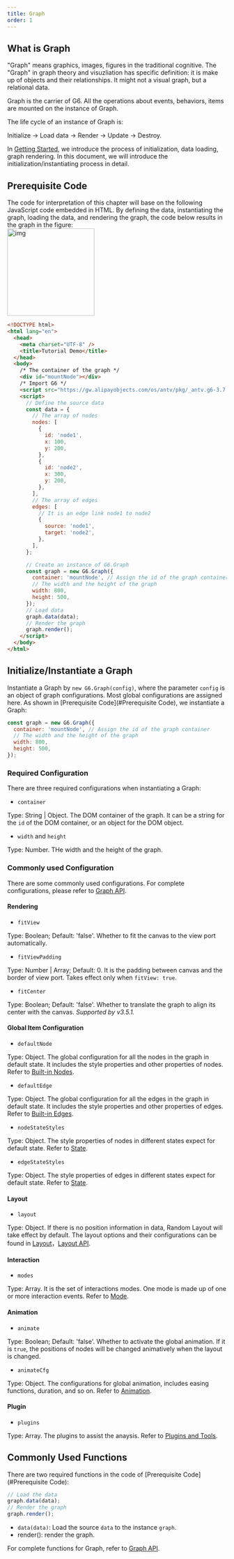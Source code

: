 ```yaml
---
title: Graph
order: 1
---
```


## What is Graph

"Graph" means graphics, images, figures in the traditional cognitive. The "Graph" in graph theory and visuzliation has specific definition: it is make up of objects and their relationships. It might not a visual graph, but a relational data.<br />

Graph is the carrier of G6. All the operations about events, behaviors, items are mounted on the instance of Graph.

The life cycle of an instance of Graph is:

Initialize -> Load data -> Render -> Update -> Destroy.

In [Getting Started](/en/docs/manual/getting-started), we introduce the process of initialization, data loading, graph rendering. In this document, we will introduce the initialization/instantiating process in detail.

## Prerequisite Code

The code for interpretation of this chapter will base on the following JavaScript code embedded in HTML. By defining the data, instantiating the graph, loading the data, and rendering the graph, the code below results in the graph in the figure:<br /> <img src='https://gw.alipayobjects.com/mdn/rms_f8c6a0/afts/img/A*Lo6lT7SrhB8AAAAAAAAAAABkARQnAQ' width='200' alt='img'/>

```html
<!DOCTYPE html>
<html lang="en">
  <head>
    <meta charset="UTF-8" />
    <title>Tutorial Demo</title>
  </head>
  <body>
    /* The container of the graph */
    <div id="mountNode"></div>
    /* Import G6 */
    <script src="https://gw.alipayobjects.com/os/antv/pkg/_antv.g6-3.7.1/dist/g6.min.js"></script>
    <script>
      // Define the source data
      const data = {
        // The array of nodes
        nodes: [
          {
            id: 'node1',
            x: 100,
            y: 200,
          },
          {
            id: 'node2',
            x: 300,
            y: 200,
          },
        ],
        // The array of edges
        edges: [
          // It is an edge link node1 to node2
          {
            source: 'node1',
            target: 'node2',
          },
        ],
      };

      // Create an instance of G6.Graph
      const graph = new G6.Graph({
        container: 'mountNode', // Assign the id of the graph container
        // The width and the height of the graph
        width: 800,
        height: 500,
      });
      // Load data
      graph.data(data);
      // Render the graph
      graph.render();
    </script>
  </body>
</html>
```

## Initialize/Instantiate a Graph

Instantiate a Graph by `new G6.Graph(config)`, where the parameter `config` is an object of graph configurations. Most global configurations are assigned here. As shown in [Prerequisite Code](#Prerequisite Code), we instantiate a Graph:

```javascript
const graph = new G6.Graph({
  container: 'mountNode', // Assign the id of the graph container
  // The width and the height of the graph
  width: 800,
  height: 500,
});
```

### Required Configuration

There are three required configurations when instantiating a Graph:

- `container`

Type: String | Object. The DOM container of the graph. It can be a string for the `id` of the DOM container, or an object for the DOM object.

- `width` and `height`

Type: Number. THe width and the height of the graph.

### Commonly used Configuration

There are some commonly used configurations. For complete configurations, please refer to [Graph API](/en/docs/api/Graph).

#### Rendering

- `fitView`

Type: Boolean; Default: 'false'. Whether to fit the canvas to the view port automatically.

- `fitViewPadding`

Type: Number | Array; Default: 0. It is the padding between canvas and the border of view port. Takes effect only when `fitView: true`.

- `fitCenter`

Type: Boolean; Default: 'false'. Whether to translate the graph to align its center with the canvas. _Supported by v3.5.1._

#### Global Item Configuration

- `defaultNode`

Type: Object. The global configuration for all the nodes in the graph in default state. It includes the style properties and other properties of nodes. Refer to [Built-in Nodes](/en/docs/manual/middle/elements/nodes/defaultNode).

- `defaultEdge`

Type: Object. The global configuration for all the edges in the graph in default state. It includes the style properties and other properties of edges. Refer to [Built-in Edges](/en/docs/manual/middle/elements/nodes/defaultEdge).

- `nodeStateStyles`

Type: Object. The style properties of nodes in different states expect for default state. Refer to [State](/en/docs/manual/middle/states/state).

- `edgeStateStyles`

Type: Object. The style properties of edges in different states expect for default state. Refer to [State](/en/docs/manual/middle/states/state).

#### Layout

- `layout`

Type: Object. If there is no position information in data, Random Layout will take effect by default. The layout options and their configurations can be found in [Layout](/en/docs/manual/middle/layout)，[Layout API](/en/docs/api/layout/Layout).

#### Interaction

- `modes`

Type: Array. It is the set of interactions modes. One mode is made up of one or more interaction events. Refer to [Mode](/en/docs/manual/middle/states/mode).

#### Animation

- `animate`

Type: Boolean; Default: 'false'. Whether to activate the global animation. If it is `true`, the positions of nodes will be changed animatively when the layout is changed.

- `animateCfg`

Type: Object. The configurations for global animation, includes easing functions, duration, and so on. Refer to [Animation](/en/docs/manual/advanced/animation).

#### Plugin

- `plugins`

Type: Array. The plugins to assist the anaysis. Refer to [Plugins and Tools](/en/docs/manual/tutorial/plugins).

## Commonly Used Functions

There are two required functions in the code of [Prerequisite Code](#Prerequisite Code):

```javascript
// Load the data
graph.data(data);
// Render the graph
graph.render();
```

- `data(data)`: Load the source `data` to the instance `graph`.
- render(): render the graph.

For complete functions for Graph, refer to [Graph API](/en/docs/api/Graph).
